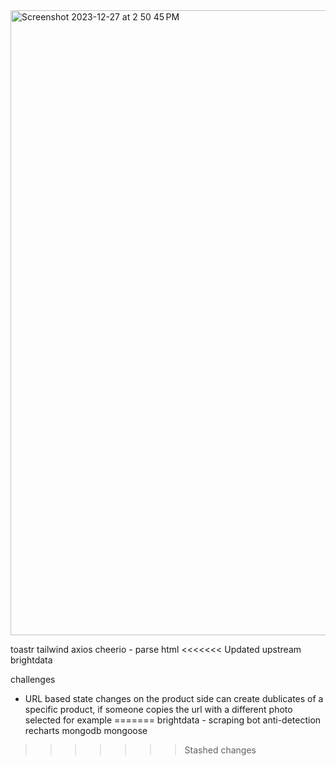 <img width="1000" alt="Screenshot 2023-12-27 at 2 50 45 PM" src="https://github.com/devhmac/Final_portfolio/assets/52307383/5071f112-fb83-47b8-8ba1-c48ef73c1927">

toastr
tailwind
axios
cheerio - parse html
<<<<<<< Updated upstream
brightdata

challenges

- URL based state changes on the product side can create dublicates of a specific product, if someone copies the url with a different photo selected for example
=======
brightdata - scraping bot anti-detection
recharts
mongodb
mongoose
>>>>>>> Stashed changes
